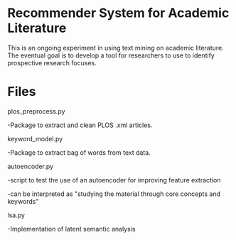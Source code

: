 # Recommender System for Academic Literature
This is an ongoing experiment in using text mining on academic literature. The eventual goal is to develop a tool for researchers to use to identify prospective research focuses.

# Files

plos_preprocess.py

-Package to extract and clean PLOS .xml articles.

keyword_model.py

-Package to extract bag of words from text data.

autoencoder.py

-script to test the use of an autoencoder for improving feature extraction

-can be interpreted as "studying the material through core concepts and keywords"

lsa.py

-Implementation of latent semantic analysis
